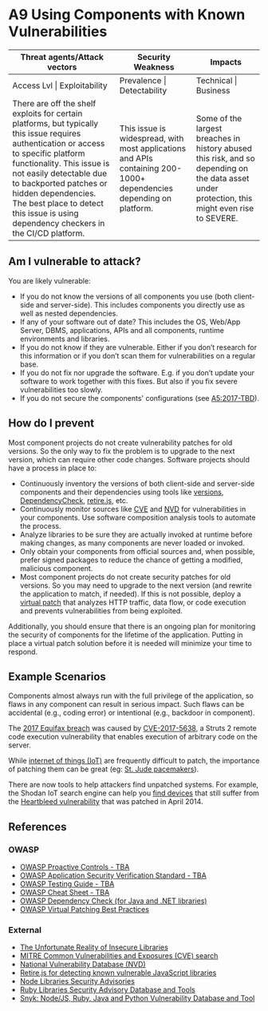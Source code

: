 # A9 Using Components with Known Vulnerabilities

| Threat agents/Attack vectors | Security Weakness           | Impacts               |
| -- | -- | -- |
| Access Lvl \| Exploitability | Prevalence \| Detectability | Technical \| Business |
| There are off the shelf exploits for certain platforms, but typically this issue requires authentication or access to specific platform functionality. This issue is not easily detectable due to backported patches or hidden dependencies. The best place to detect this issue is using dependency checkers in the CI/CD platform. | This issue is widespread, with most applications and APIs containing 200-1000+ dependencies depending on platform.| Some of the largest breaches in history abused this risk, and so depending on the data asset under protection, this might even rise to SEVERE. |

## Am I vulnerable to attack?

You are likely vulnerable:

* If you do not know the versions of all components you use (both client-side and server-side). This includes components you directly use as well as nested dependencies.
* If any of your software out of date? This includes the OS, Web/App Server, DBMS, applications, APIs and all components, runtime environments and libraries.
* If you do not know if they are vulnerable. Either if you don’t research for this information or if you don’t scan them for vulnerabilities on a regular base.
* If you do not fix nor upgrade the software. E.g. if you don’t update your software to work together with this fixes. But also if you fix severe vulnerabilities too slowly.
* If you do not secure the components' configurations (see [A5:2017-TBD]()).

## How do I prevent

Most component projects do not create vulnerability patches for old versions. So the only way to fix the problem is to upgrade to the next version, which can require other code changes. Software projects should have a process in place to:

* Continuously inventory the versions of both client-side and server-side components and their dependencies using tools like [versions](http://www.mojohaus.org/versions-maven-plugin/), [DependencyCheck](https://www.owasp.org/index.php/OWASP_Dependency_Check), [retire.js](https://github.com/retirejs/retire.js/), etc.
* Continuously monitor sources like [CVE](https://cve.mitre.org/) and [NVD](https://nvd.nist.gov/) for vulnerabilities in your components. Use software composition analysis tools to automate the process.
* Analyze libraries to be sure they are actually invoked at runtime before making changes, as many components are never loaded or invoked.
* Only obtain your components from official sources and, when possible, prefer signed packages to reduce the chance of getting a modified, malicious component.
* Most component projects do not create security patches for old versions. So you may need to upgrade to the next version (and rewrite the application to match, if needed). If this is not possible, deploy a [virtual patch](https://www.owasp.org/index.php/Virtual_Patching_Best_Practices#What_is_a_Virtual_Patch.3F) that analyzes HTTP traffic, data flow, or code execution and prevents vulnerabilities from being exploited.

Additionally, you should ensure that there is an ongoing plan for monitoring the security of components for the lifetime of the application. Putting in place a virtual patch solution before it is needed will minimize your time to respond.

## Example Scenarios

Components almost always run with the full privilege of the application, so flaws in any component can result in serious impact. Such flaws can be accidental (e.g., coding error) or intentional (e.g., backdoor in component). 

The [2017 Equifax breach](https://arstechnica.com/information-technology/2017/09/massive-equifax-breach-caused-by-failure-to-patch-two-month-old-bug/) was caused by [CVE-2017-5638](https://cve.mitre.org/cgi-bin/cvename.cgi?name=CVE-2017-5638), a Struts 2 remote code execution vulnerability that enables execution of arbitrary code on the server.

While [internet of things (IoT)](https://en.wikipedia.org/wiki/Internet_of_things) are frequently difficult to patch, the importance of patching them can be great (eg: [St. Jude pacemakers](http://www.zdnet.com/article/fda-forces-st-jude-pacemaker-recall-to-patch-security-vulnerabilities/)).

There are now tools to help attackers find unpatched systems. For example, the Shodan IoT search engine can help you [find devices](https://www.shodan.io/report/89bnfUyJ) that still suffer from the [Heartbleed vulnerability](https://en.wikipedia.org/wiki/Heartbleed) that was patched in April 2014.

## References

### OWASP

* [OWASP Proactive Controls - TBA]()
* [OWASP Application Security Verification Standard - TBA]()
* [OWASP Testing Guide - TBA]()
* [OWASP Cheat Sheet - TBA]()
* [OWASP Dependency Check (for Java and .NET libraries)](https://www.owasp.org/index.php/OWASP_Dependency_Check)
* [OWASP Virtual Patching Best Practices](https://www.owasp.org/index.php/Virtual_Patching_Best_Practices)

### External

* [The Unfortunate Reality of Insecure Libraries](https://www.aspectsecurity.com/research-presentations/the-unfortunate-reality-of-insecure-libraries)
* [MITRE Common Vulnerabilities and Exposures (CVE) search](https://www.cvedetails.com/version-search.php)
* [National Vulnerability Database (NVD)](https://nvd.nist.gov/)
* [Retire.js for detecting known vulnerable JavaScript libraries](https://github.com/retirejs/retire.js/)
* [Node Libraries Security Advisories](https://nodesecurity.io/advisories)
* [Ruby Libraries Security Advisory Database and Tools](https://rubysec.com/)
* [Snyk: Node/JS, Ruby, Java and Python Vulnerability Database and Tool](https://snyk.io/vuln)
